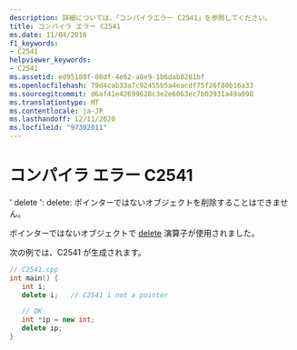 ```yaml
---
description: 詳細については、「コンパイラエラー C2541」を参照してください。
title: コンパイラ エラー C2541
ms.date: 11/04/2016
f1_keywords:
- C2541
helpviewer_keywords:
- C2541
ms.assetid: ed95180f-00df-4e62-a8e9-1b6dab8281bf
ms.openlocfilehash: 79d4cab33a7c92455b5a4eacdf75f26f80b16a33
ms.sourcegitcommit: d6af41e42699628c3e2e6063ec7b03931a49a098
ms.translationtype: MT
ms.contentlocale: ja-JP
ms.lasthandoff: 12/11/2020
ms.locfileid: "97302011"
---
```

# <a name="compiler-error-c2541"></a>コンパイラ エラー C2541

' delete ': delete: ポインターではないオブジェクトを削除することはできません。

ポインターではないオブジェクトで [delete](../../cpp/delete-operator-cpp.md) 演算子が使用されました。

次の例では、C2541 が生成されます。

```cpp
// C2541.cpp
int main() {
   int i;
   delete i;   // C2541 i not a pointer

   // OK
   int *ip = new int;
   delete ip;
}
```
